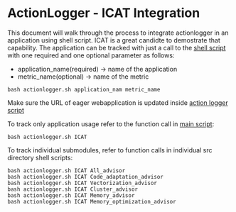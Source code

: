 # ActionLogger - ICAT Integration

This document will walk through the process to integrate actionlogger in an application using shell script. ICAT is a great candidte to demostrate that capability. The application can be tracked with just a call to the [shell script](https://github.com/saumyashah7/ActionLogger/blob/master/Bash/actionlogger.sh) with one required and one optional parameter as follows:

- application_name(required) -> name of the application
- metric_name(optional) -> name of the metric
```
bash actionlogger.sh application_nam metric_name
```

Make sure the URL of eager webapplication is updated inside [action logger script](./src/actionlogger.sh)

To track only application usage refer to the function call in [main script](./src/icat.sh):
```
bash actionlogger.sh ICAT
```

To track individual submodules, refer to function calls in individual src directory shell scripts:
```
bash actionlogger.sh ICAT All_advisor
bash actionlogger.sh ICAT Code_adaptation_advisor
bash actionlogger.sh ICAT Vectorization_advisor
bash actionlogger.sh ICAT Cluster_advisor
bash actionlogger.sh ICAT Memory_advisor
bash actionlogger.sh ICAT Memory_optimization_advisor
```